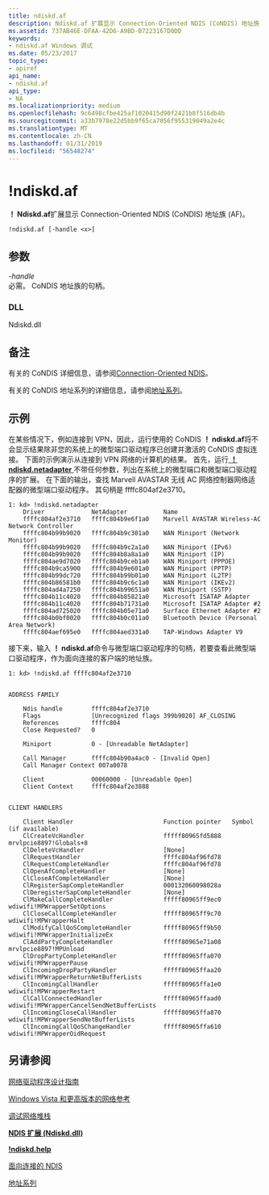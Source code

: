 ```yaml
---
title: ndiskd.af
description: Ndiskd.af 扩展显示 Connection-Oriented NDIS (CoNDIS) 地址族 (AF)。
ms.assetid: 737AB46E-DFAA-42D6-A9BD-B7223167D0DD
keywords:
- ndiskd.af Windows 调试
ms.date: 05/23/2017
topic_type:
- apiref
api_name:
- ndiskd.af
api_type:
- NA
ms.localizationpriority: medium
ms.openlocfilehash: 9c6498cfbe425af1020415d90f2421b8f516db4b
ms.sourcegitcommit: a33b7978e22d5bb9f65ca7056f955319049a2e4c
ms.translationtype: MT
ms.contentlocale: zh-CN
ms.lasthandoff: 01/31/2019
ms.locfileid: "56548274"
---
```

# <a name="ndiskdaf"></a>!ndiskd.af


**！ Ndiskd.af**扩展显示 Connection-Oriented NDIS (CoNDIS) 地址族 (AF)。

```console
!ndiskd.af [-handle <x>] 
```

## <a name="span-idparametersspanspan-idparametersspanspan-idparametersspanparameters"></a><span id="Parameters"></span><span id="parameters"></span><span id="PARAMETERS"></span>参数


<span id="_______-handle______"></span><span id="_______-HANDLE______"></span> *-handle*   
必需。 CoNDIS 地址族的句柄。

### <a name="span-iddllspanspan-iddllspandll"></a><span id="DLL"></span><span id="dll"></span>DLL

Ndiskd.dll

<a name="remarks"></a>备注
-------

有关的 CoNDIS 详细信息，请参阅[Connection-Oriented NDIS](https://msdn.microsoft.com/windows/hardware/drivers/network/connection-oriented-ndis)。

有关的 CoNDIS 地址系列的详细信息，请参阅[地址系列](https://msdn.microsoft.com/windows/hardware/drivers/network/address-families)。

<a name="examples"></a>示例
--------

在某些情况下，例如连接到 VPN，因此，运行使用的 CoNDIS **！ ndiskd.af**将不会显示结果除非您的系统上的微型端口驱动程序已创建并激活的 CoNDIS 虚拟连接。 下面的示例演示从连接到 VPN 网络的计算机的结果。 首先，运行[ **！ ndiskd.netadapter** ](-ndiskd-netadapter.md)不带任何参数，列出在系统上的微型端口和微型端口驱动程序的扩展。 在下面的输出，查找 Marvell AVASTAR 无线 AC 网络控制器网络适配器的微型端口驱动程序。 其句柄是 ffffc804af2e3710。

```console
1: kd> !ndiskd.netadapter
    Driver             NetAdapter          Name                                 
    ffffc804af2e3710   ffffc804b9e6f1a0    Marvell AVASTAR Wireless-AC Network Controller
    ffffc804b99b9020   ffffc804b9c301a0    WAN Miniport (Network Monitor)
    ffffc804b99b9020   ffffc804b9c2a1a0    WAN Miniport (IPv6)
    ffffc804b99b9020   ffffc804b8a8a1a0    WAN Miniport (IP)
    ffffc804ae9d7020   ffffc804b9ceb1a0    WAN Miniport (PPPOE)
    ffffc804b9ca5900   ffffc804b9e601a0    WAN Miniport (PPTP)
    ffffc804b99dc720   ffffc804b99b01a0    WAN Miniport (L2TP)
    ffffc804b86581b0   ffffc804b9c6c1a0    WAN Miniport (IKEv2)
    ffffc804ad4a7250   ffffc804b99651a0    WAN Miniport (SSTP)
    ffffc804b11c4020   ffffc804b85821a0    Microsoft ISATAP Adapter
    ffffc804b11c4020   ffffc804b71731a0    Microsoft ISATAP Adapter #2
    ffffc804ad725020   ffffc804b05e71a0    Surface Ethernet Adapter #2
    ffffc804b0bf0020   ffffc804b0c011a0    Bluetooth Device (Personal Area Network)
    ffffc804aef695e0   ffffc804aed331a0    TAP-Windows Adapter V9
```

接下来，输入 **！ ndiskd.af**命令与微型端口驱动程序的句柄，若要查看此微型端口驱动程序，作为面向连接的客户端的地址族。

```console
1: kd> !ndiskd.af ffffc804af2e3710


ADDRESS FAMILY

    Ndis handle        ffffc804af2e3710
    Flags              [Unrecognized flags 399b9020] AF_CLOSING
    References         ffffc804
    Close Requested?   0

    Miniport           0 - [Unreadable NetAdapter]

    Call Manager       ffffc804b90a4ac0 - [Invalid Open]
    Call Manager Context 007a0078

    Client             00060000 - [Unreadable Open]
    Client Context     ffffc804af2e3888


CLIENT HANDLERS

    Client Handler                         Function pointer   Symbol (if available)
    ClCreateVcHandler                      fffff80965fd5888   mrvlpcie8897!Globals+8
    ClDeleteVcHandler                      [None]
    ClRequestHandler                       ffffc804af96fd78
    ClRequestCompleteHandler               ffffc804af96fd78
    ClOpenAfCompleteHandler                [None]
    ClCloseAfCompleteHandler               [None]
    ClRegisterSapCompleteHandler           000132060098028a
    ClDeregisterSapCompleteHandler         [None]
    ClMakeCallCompleteHandler              fffff80965ff9ec0   wdiwifi!MPWrapperSetOptions
    ClCloseCallCompleteHandler             fffff80965ff9c70   wdiwifi!MPWrapperHalt
    ClModifyCallQoSCompleteHandler         fffff80965ff9b50   wdiwifi!MPWrapperInitializeEx
    ClAddPartyCompleteHandler              fffff80965e71a08   mrvlpcie8897!MPUnload
    ClDropPartyCompleteHandler             fffff80965ffa070   wdiwifi!MPWrapperPause
    ClIncomingDropPartyHandler             fffff80965ffaa20   wdiwifi!MPWrapperReturnNetBufferLists
    ClIncomingCallHandler                  fffff80965ffa1e0   wdiwifi!MPWrapperRestart
    ClCallConnectedHandler                 fffff80965ffaad0   wdiwifi!MPWrapperCancelSendNetBufferLists
    ClIncomingCloseCallHandler             fffff80965ffa870   wdiwifi!MPWrapperSendNetBufferLists
    ClIncomingCallQoSChangeHandler         fffff80965ffa610   wdiwifi!MPWrapperOidRequest
```

## <a name="span-idseealsospansee-also"></a><span id="see_also"></span>另请参阅


[网络驱动程序设计指南](https://msdn.microsoft.com/windows/hardware/drivers/network/index)

[Windows Vista 和更高版本的网络参考](https://msdn.microsoft.com/library/windows/hardware/ff571081)

[调试网络堆栈](https://go.microsoft.com/fwlink/p/?linkid=845311)

[**NDIS 扩展 (Ndiskd.dll)**](ndis-extensions--ndiskd-dll-.md)

[**!ndiskd.help**](-ndiskd-help.md)

[面向连接的 NDIS](https://msdn.microsoft.com/windows/hardware/drivers/network/connection-oriented-ndis)

[地址系列](https://msdn.microsoft.com/windows/hardware/drivers/network/address-families)

 

 






